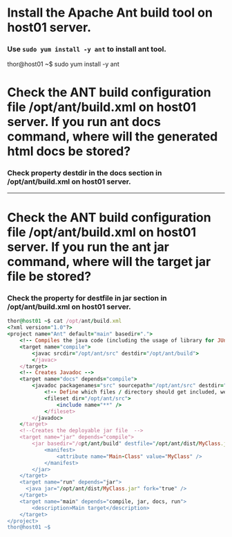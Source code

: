  # Install the Apache Ant build tool on host01 server.
 ### Use `sudo yum install -y ant` to install ant tool.

thor@host01 ~$ sudo yum install -y ant





# Check the ANT build configuration file /opt/ant/build.xml on host01 server. If you run ant docs command, where will the generated html docs be stored?
### Check property destdir in the docs section in /opt/ant/build.xml on host01 server.
------------------------------------------------------------------------------------------------------------------------------------------------------
# Check the ANT build configuration file /opt/ant/build.xml on host01 server. If you run the ant jar command, where will the target jar file be stored?
### Check the property for destfile in jar section in /opt/ant/build.xml on host01 server.

```ruby
thor@host01 ~$ cat /opt/ant/build.xml
<?xml version="1.0"?>
<project name="Ant" default="main" basedir=".">
    <!-- Compiles the java code (including the usage of library for JUnit -->
    <target name="compile">
        <javac srcdir="/opt/ant/src" destdir="/opt/ant/build">
        </javac>
    </target>
    <!-- Creates Javadoc -->
    <target name="docs" depends="compile">
        <javadoc packagenames="src" sourcepath="/opt/ant/src" destdir="/opt/ant/docs"><<<<<<<<<<<<<<<<<<<<<<<<<<<<<<<<<<<<<<<<<<<<<<<<<<<<<<<<<<<<<<<<<<<<<<<<<destdir
            <!-- Define which files / directory should get included, we include all -->
            <fileset dir="/opt/ant/src">
                <include name="**" />
            </fileset>
        </javadoc>
    </target>
    <!--Creates the deployable jar file  -->
    <target name="jar" depends="compile">
        <jar basedir="/opt/ant/build" destfile="/opt/ant/dist/MyClass.jar" ><<<<<<<<<<<<<<<<<<<<<<<<<<<<<<<<<<<<<<<<<<<<<<<<<<<destfile
            <manifest>
                <attribute name="Main-Class" value="MyClass" />
            </manifest>
        </jar>
    </target>
    <target name="run" depends="jar">
      <java jar="/opt/ant/dist/MyClass.jar" fork="true" />
    </target>
    <target name="main" depends="compile, jar, docs, run">
        <description>Main target</description>
    </target>
</project>
thor@host01 ~$
```



